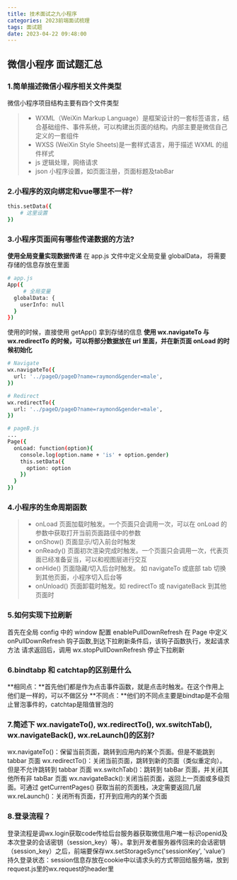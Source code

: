 ```yaml
---
title: 技术面试之九小程序
categories: 2023前端面试梳理
tags: 面试题
date: 2023-04-22 09:48:00
---
```


## 微信小程序 面试题汇总
### 1.简单描述微信小程序相关文件类型
微信小程序项目结构主要有四个文件类型
> * WXML（WeiXin Markup Language）是框架设计的一套标签语言，结合基础组件、事件系统，可以构建出页面的结构。内部主要是微信自己定义的一套组件
> * WXSS (WeiXin Style Sheets)是一套样式语言，用于描述 WXML 的组件样式
> * js 逻辑处理，网络请求
> * json 小程序设置，如页面注册，页面标题及tabBar

### 2.小程序的双向绑定和vue哪里不一样?
```bash
this.setData({
    # 这里设置
})
```

### 3.小程序页面间有哪些传递数据的方法?
**使用全局变量实现数据传递**
在 app.js 文件中定义全局变量 globalData， 将需要存储的信息存放在里面
```bash
# app.js
App({
     # 全局变量
  globalData: {
    userInfo: null
  }
})
```
使用的时候，直接使用 getApp() 拿到存储的信息
**使用 wx.navigateTo 与 wx.redirectTo 的时候，可以将部分数据放在 url 里面，并在新页面 onLoad 的时候初始化**
```bash
# Navigate
wx.navigateTo({
  url: '../pageD/pageD?name=raymond&gender=male',
})

# Redirect
wx.redirectTo({
  url: '../pageD/pageD?name=raymond&gender=male',
})

# pageB.js
...
Page({
  onLoad: function(option){
    console.log(option.name + 'is' + option.gender)
    this.setData({
      option: option
    })
  }
})

```

### 4.小程序的生命周期函数
> * onLoad 页面加载时触发。一个页面只会调用一次，可以在 onLoad 的参数中获取打开当前页面路径中的参数
> * onShow() 页面显示/切入前台时触发
> * onReady() 页面初次渲染完成时触发。一个页面只会调用一次，代表页面已经准备妥当，可以和视图层进行交互
> * onHide() 页面隐藏/切入后台时触发。 如 navigateTo 或底部 tab 切换到其他页面，小程序切入后台等
> * onUnload() 页面卸载时触发。如 redirectTo 或 navigateBack 到其他页面时

### 5.如何实现下拉刷新
首先在全局 config 中的 window 配置 enablePullDownRefresh
在 Page 中定义 onPullDownRefresh 钩子函数,到达下拉刷新条件后，该钩子函数执行，发起请求方法
请求返回后，调用 wx.stopPullDownRefresh 停止下拉刷新

### 6.bindtabp 和 catchtap的区别是什么
**相同点：**首先他们都是作为点击事件函数，就是点击时触发。在这个作用上他们是一样的，可以不做区分
**不同点：**他们的不同点主要是bindtap是不会阻止冒泡事件的，catchtap是阻值冒泡的

### 7.简述下 wx.navigateTo(), wx.redirectTo(), wx.switchTab(), wx.navigateBack(), wx.reLaunch()的区别?
wx.navigateTo()：保留当前页面，跳转到应用内的某个页面。但是不能跳到 tabbar 页面
wx.redirectTo()：关闭当前页面，跳转到新的页面（类似重定向）。但是不允许跳转到 tabbar 页面
wx.switchTab()：跳转到 tabBar 页面，并关闭其他所有非 tabBar 页面
wx.navigateBack():关闭当前页面，返回上一页面或多级页面。可通过 getCurrentPages() 获取当前的页面栈，决定需要返回几层
wx.reLaunch()：关闭所有页面，打开到应用内的某个页面

### 8.登录流程？
登录流程是调wx.login获取code传给后台服务器获取微信用户唯一标识openid及本次登录的会话密钥（session_key）等）。拿到开发者服务器传回来的会话密钥（session_key）之后，前端要保存wx.setStorageSync('sessionKey', 'value')
持久登录状态：session信息存放在cookie中以请求头的方式带回给服务端，放到request.js里的wx.request的header里

